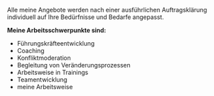 Alle meine Angebote werden nach einer ausführlichen Auftragsklärung individuell auf Ihre Bedürfnisse und Bedarfe angepasst.

**Meine Arbeitsschwerpunkte sind:**

* Führungskräfteentwicklung
* Coaching
* Konfliktmoderation
* Begleitung von Veränderungsprozessen
* Arbeitsweise in Trainings
* Teamentwicklung
* meine Arbeitsweise
